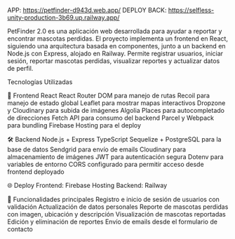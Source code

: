 APP: https://petfinder-d943d.web.app/
DEPLOY BACK: https://selfless-unity-production-3b69.up.railway.app/

PetFinder 2.0 es una aplicación web desarrollada para ayudar a reportar y encontrar mascotas perdidas. 
El proyecto implementa un frontend en React, siguiendo una arquitectura basada en componentes, junto a un backend en Node.js con Express, alojado en Railway. 
Permite registrar usuarios, iniciar sesión, reportar mascotas perdidas, visualizar reportes y actualizar datos de perfil.

Tecnologías Utilizadas

🧩 Frontend
React 
React Router DOM para manejo de rutas
Recoil para manejo de estado global
Leaflet para mostrar mapas interactivos
Dropzone y Cloudinary para subida de imágenes
Algolia Places para autocompletado de direcciones
Fetch API para consumo del backend
Parcel y Webpack para bundling
Firebase Hosting para el deploy

🛠️ Backend
Node.js + Express
TypeScript
Sequelize + PostgreSQL para la base de datos
Sendgrid para envío de emails
Cloudinary para almacenamiento de imágenes
JWT para autenticación segura
Dotenv para variables de entorno
CORS configurado para permitir acceso desde frontend deployado

🌐 Deploy
Frontend: Firebase Hosting
Backend: Railway

🔐 Funcionalidades principales
Registro e inicio de sesión de usuarios con validación
Actualización de datos personales
Reporte de mascotas perdidas con imagen, ubicación y descripción
Visualización de mascotas reportadas
Edición y eliminación de reportes
Envío de emails desde el formulario de contacto
